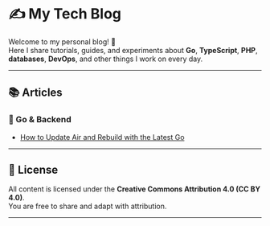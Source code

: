 # ✍️ My Tech Blog

Welcome to my personal blog! 🚀  
Here I share tutorials, guides, and experiments about **Go**, **TypeScript**, **PHP**, **databases**, **DevOps**, and other things I work on every day.

---

## 📚 Articles

### 🔧 Go & Backend
- [How to Update Air and Rebuild with the Latest Go](https://github.com/dejurin/blog/wiki/%5BTutorial%5D-Update-Air-and-Rebuild-with-the-Latest-Go)

---

## 📄 License
All content is licensed under the **Creative Commons Attribution 4.0 (CC BY 4.0)**.  
You are free to share and adapt with attribution.

---
